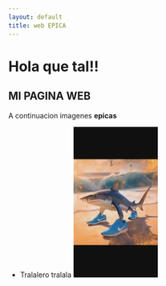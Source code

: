 ```yaml
---
layout: default
title: web EPICA
---
```


# Hola que tal!! 
## MI PAGINA WEB

A continuacion imagenes **epicas**

- Tralalero tralala
![Tralalero tralala](images.jpeg)
